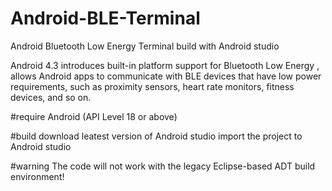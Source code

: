 # Android-BLE-Terminal
Android Bluetooth Low Energy Terminal build with Android studio

Android 4.3 introduces built-in platform support for Bluetooth Low Energy ,
allows Android apps to communicate with BLE devices that have low power requirements, 
such as proximity sensors, heart rate monitors, fitness devices, and so on.

#require
Android (API Level 18 or above)

#build
download leatest version of Android studio
import the project to Android studio

#warning
The code will not work with the legacy Eclipse-based ADT build environment!
